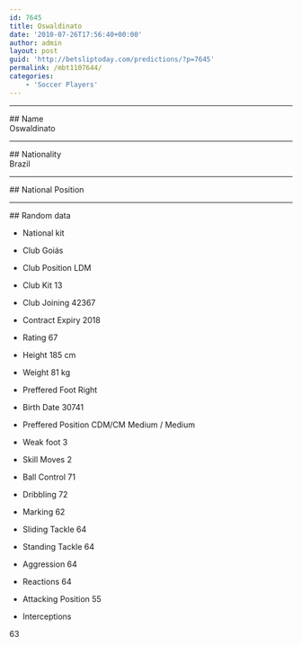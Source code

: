 ```yaml
---
id: 7645
title: Oswaldinato
date: '2010-07-26T17:56:40+00:00'
author: admin
layout: post
guid: 'http://betsliptoday.com/predictions/?p=7645'
permalink: /mbt1107644/
categories:
    - 'Soccer Players'
---
```


- - - - - -

\## Name  
 Oswaldinato

- - - - - -

\## Nationality  
 Brazil

- - - - - -

\## National Position

- - - - - -

\## Random data

- National kit
- Club
 Goiás

- Club Position
 LDM

- Club Kit
 13

- Club Joining
 42367

- Contract Expiry
 2018

- Rating
 67

- Height
 185 cm

- Weight
 81 kg

- Preffered Foot
 Right

- Birth Date
 30741

- Preffered Position
 CDM/CM Medium / Medium

- Weak foot
 3

- Skill Moves
 2

- Ball Control
 71

- Dribbling
 72

- Marking
 62

- Sliding Tackle
 64

- Standing Tackle
 64

- Aggression
 64

- Reactions
 64

- Attacking Position
 55

- Interceptions

 63
